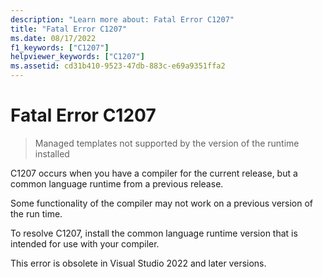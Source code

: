 ```yaml
---
description: "Learn more about: Fatal Error C1207"
title: "Fatal Error C1207"
ms.date: 08/17/2022
f1_keywords: ["C1207"]
helpviewer_keywords: ["C1207"]
ms.assetid: cd31b410-9523-47db-883c-e69a9351ffa2
---
```

# Fatal Error C1207

> Managed templates not supported by the version of the runtime installed

C1207 occurs when you have a compiler for the current release, but a common language runtime from a previous release.

Some functionality of the compiler may not work on a previous version of the run time.

To resolve C1207, install the common language runtime version that is intended for use with your compiler.

This error is obsolete in Visual Studio 2022 and later versions.
